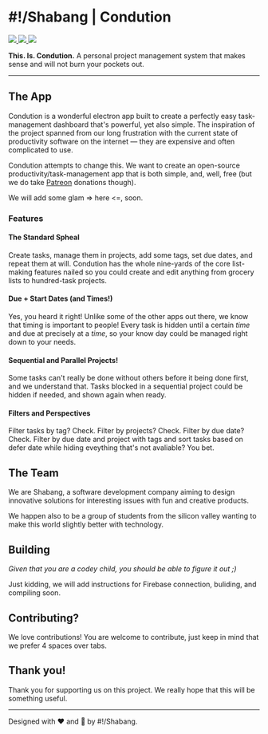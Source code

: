 <h1>#!/Shabang | Condution</h1>

<a href=""><img src="https://img.shields.io/badge/Maintenance%20Level-Actively%20Developed-brightgreen.svg"/> </a>
<a href="https://github.com/Shabang-Systems/Condution/releases/"><img src="https://img.shields.io/github/package-json/v/shabang-systems/condution"/> </a>
<a href=""><img src="https://img.shields.io/github/license/shabang-systems/condution"/> </a>

**This. Is. Condution.** A personal project management system that makes sense and will not burn your pockets out.

***

## The App
Condution is a wonderful electron app built to create a perfectly easy task-management dashboard that's powerful, yet also simple. The inspiration of the project spanned from our long frustration with the current state of productivity software on the internet — they are expensive and often complicated to use.

Condution attempts to change this. We want to create an open-source productivity/task-management app that is both simple, and, well, free (but we do take [Patreon](https://www.patreon.com/condution) donations though).

We will add some glam => here <=, soon. 

### Features 
#### The Standard Spheal
Create tasks, manage them in projects, add some tags, set due dates, and repeat them at will. Condution has the whole nine-yards of the core list-making features nailed so you could create and edit anything from grocery lists to hundred-task projects.

#### Due + Start Dates (and Times!)
Yes, you heard it right! Unlike some of the other apps out there, we know that timing is important to people! Every task is hidden until a certain *time* and due at precisely at a *time*, so your know day could be managed right down to your needs.

#### Sequential and Parallel Projects!
Some tasks can't really be done without others before it being done first, and we understand that. Tasks blocked in a sequential project could be hidden if needed, and shown again when ready.

#### Filters and Perspectives
Filter tasks by tag? Check. Filter by projects? Check. Filter by due date? Check. Filter by due date and project with tags and sort tasks based on defer date while hiding eveything that's not avaliable? You bet.

## The Team
We are Shabang, a software development company aiming to design innovative solutions for interesting issues with fun and creative products.

We happen also to be a group of students from the silicon valley wanting to make this world slightly better with technology.

## Building
*Given that you are a codey child, you should be able to figure it out ;)*

Just kidding, we will add instructions for Firebase connection, buliding, and compiling soon.

## Contributing?
We love contributions! You are welcome to contribute, just keep in mind that we prefer 4 spaces over tabs.

## Thank you!
Thank you for supporting us on this project. We really hope that this will be something useful. 

***

Designed with :heart: and :green_salad: by #!/Shabang.
